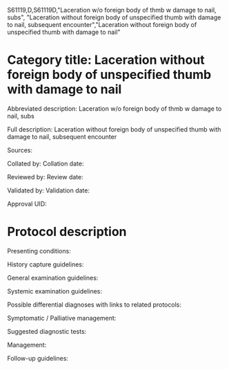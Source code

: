 S61119,D,S61119D,"Laceration w/o foreign body of thmb w damage to nail, subs", "Laceration without foreign body of unspecified thumb with damage to nail, subsequent encounter","Laceration without foreign body of unspecified thumb with damage to nail"
# Category title: Laceration without foreign body of unspecified thumb with damage to nail

Abbreviated description: Laceration w/o foreign body of thmb w damage to nail, subs

Full description: Laceration without foreign body of unspecified thumb with damage to nail, subsequent encounter

Sources:

Collated by:
Collation date:

Reviewed by:
Review date:

Validated by:
Validation date:

Approval UID:

# Protocol description

Presenting conditions:

History capture guidelines:

General examination guidelines:

Systemic examination guidelines:

Possible differential diagnoses with links to related protocols:

Symptomatic / Palliative management:

Suggested diagnostic tests:

Management:

Follow-up guidelines:
